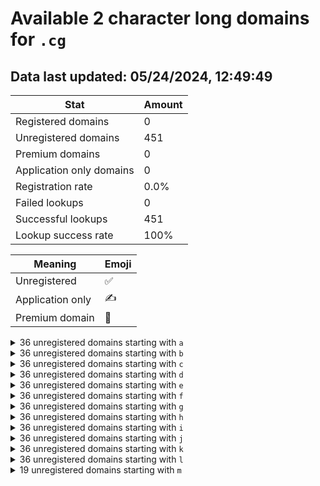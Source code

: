 # Available 2 character long domains for `.cg`

## Data last updated: 05/24/2024, 12:49:49

|Stat|Amount|
|--|--|
|Registered domains|0|
|Unregistered domains|451|
|Premium domains|0|
|Application only domains|0|
|Registration rate|0.0%|
|Failed lookups|0|
|Successful lookups|451|
|Lookup success rate|100%|


|Meaning|Emoji|
|--|--|
|Unregistered|:white_check_mark:|
|Application only|:writing_hand:|
|Premium domain|:gem:|

<details>
<summary>36 unregistered domains starting with <bold><code>a</code></bold></summary>

|Type|Domain|
|--|--|
|:white_check_mark:|`a0.cg`|
|:white_check_mark:|`a1.cg`|
|:white_check_mark:|`a2.cg`|
|:white_check_mark:|`a3.cg`|
|:white_check_mark:|`a4.cg`|
|:white_check_mark:|`a5.cg`|
|:white_check_mark:|`a6.cg`|
|:white_check_mark:|`a7.cg`|
|:white_check_mark:|`a8.cg`|
|:white_check_mark:|`a9.cg`|
|:white_check_mark:|`aa.cg`|
|:white_check_mark:|`ab.cg`|
|:white_check_mark:|`ac.cg`|
|:white_check_mark:|`ad.cg`|
|:white_check_mark:|`ae.cg`|
|:white_check_mark:|`af.cg`|
|:white_check_mark:|`ag.cg`|
|:white_check_mark:|`ah.cg`|
|:white_check_mark:|`ai.cg`|
|:white_check_mark:|`aj.cg`|
|:white_check_mark:|`ak.cg`|
|:white_check_mark:|`al.cg`|
|:white_check_mark:|`am.cg`|
|:white_check_mark:|`an.cg`|
|:white_check_mark:|`ao.cg`|
|:white_check_mark:|`ap.cg`|
|:white_check_mark:|`aq.cg`|
|:white_check_mark:|`ar.cg`|
|:white_check_mark:|`as.cg`|
|:white_check_mark:|`at.cg`|
|:white_check_mark:|`au.cg`|
|:white_check_mark:|`av.cg`|
|:white_check_mark:|`aw.cg`|
|:white_check_mark:|`ax.cg`|
|:white_check_mark:|`ay.cg`|
|:white_check_mark:|`az.cg`|
</details>
<details>
<summary>36 unregistered domains starting with <bold><code>b</code></bold></summary>

|Type|Domain|
|--|--|
|:white_check_mark:|`b0.cg`|
|:white_check_mark:|`b1.cg`|
|:white_check_mark:|`b2.cg`|
|:white_check_mark:|`b3.cg`|
|:white_check_mark:|`b4.cg`|
|:white_check_mark:|`b5.cg`|
|:white_check_mark:|`b6.cg`|
|:white_check_mark:|`b7.cg`|
|:white_check_mark:|`b8.cg`|
|:white_check_mark:|`b9.cg`|
|:white_check_mark:|`ba.cg`|
|:white_check_mark:|`bb.cg`|
|:white_check_mark:|`bc.cg`|
|:white_check_mark:|`bd.cg`|
|:white_check_mark:|`be.cg`|
|:white_check_mark:|`bf.cg`|
|:white_check_mark:|`bg.cg`|
|:white_check_mark:|`bh.cg`|
|:white_check_mark:|`bi.cg`|
|:white_check_mark:|`bj.cg`|
|:white_check_mark:|`bk.cg`|
|:white_check_mark:|`bl.cg`|
|:white_check_mark:|`bm.cg`|
|:white_check_mark:|`bn.cg`|
|:white_check_mark:|`bo.cg`|
|:white_check_mark:|`bp.cg`|
|:white_check_mark:|`bq.cg`|
|:white_check_mark:|`br.cg`|
|:white_check_mark:|`bs.cg`|
|:white_check_mark:|`bt.cg`|
|:white_check_mark:|`bu.cg`|
|:white_check_mark:|`bv.cg`|
|:white_check_mark:|`bw.cg`|
|:white_check_mark:|`bx.cg`|
|:white_check_mark:|`by.cg`|
|:white_check_mark:|`bz.cg`|
</details>
<details>
<summary>36 unregistered domains starting with <bold><code>c</code></bold></summary>

|Type|Domain|
|--|--|
|:white_check_mark:|`c0.cg`|
|:white_check_mark:|`c1.cg`|
|:white_check_mark:|`c2.cg`|
|:white_check_mark:|`c3.cg`|
|:white_check_mark:|`c4.cg`|
|:white_check_mark:|`c5.cg`|
|:white_check_mark:|`c6.cg`|
|:white_check_mark:|`c7.cg`|
|:white_check_mark:|`c8.cg`|
|:white_check_mark:|`c9.cg`|
|:white_check_mark:|`ca.cg`|
|:white_check_mark:|`cb.cg`|
|:white_check_mark:|`cc.cg`|
|:white_check_mark:|`cd.cg`|
|:white_check_mark:|`ce.cg`|
|:white_check_mark:|`cf.cg`|
|:white_check_mark:|`cg.cg`|
|:white_check_mark:|`ch.cg`|
|:white_check_mark:|`ci.cg`|
|:white_check_mark:|`cj.cg`|
|:white_check_mark:|`ck.cg`|
|:white_check_mark:|`cl.cg`|
|:white_check_mark:|`cm.cg`|
|:white_check_mark:|`cn.cg`|
|:white_check_mark:|`co.cg`|
|:white_check_mark:|`cp.cg`|
|:white_check_mark:|`cq.cg`|
|:white_check_mark:|`cr.cg`|
|:white_check_mark:|`cs.cg`|
|:white_check_mark:|`ct.cg`|
|:white_check_mark:|`cu.cg`|
|:white_check_mark:|`cv.cg`|
|:white_check_mark:|`cw.cg`|
|:white_check_mark:|`cx.cg`|
|:white_check_mark:|`cy.cg`|
|:white_check_mark:|`cz.cg`|
</details>
<details>
<summary>36 unregistered domains starting with <bold><code>d</code></bold></summary>

|Type|Domain|
|--|--|
|:white_check_mark:|`d0.cg`|
|:white_check_mark:|`d1.cg`|
|:white_check_mark:|`d2.cg`|
|:white_check_mark:|`d3.cg`|
|:white_check_mark:|`d4.cg`|
|:white_check_mark:|`d5.cg`|
|:white_check_mark:|`d6.cg`|
|:white_check_mark:|`d7.cg`|
|:white_check_mark:|`d8.cg`|
|:white_check_mark:|`d9.cg`|
|:white_check_mark:|`da.cg`|
|:white_check_mark:|`db.cg`|
|:white_check_mark:|`dc.cg`|
|:white_check_mark:|`dd.cg`|
|:white_check_mark:|`de.cg`|
|:white_check_mark:|`df.cg`|
|:white_check_mark:|`dg.cg`|
|:white_check_mark:|`dh.cg`|
|:white_check_mark:|`di.cg`|
|:white_check_mark:|`dj.cg`|
|:white_check_mark:|`dk.cg`|
|:white_check_mark:|`dl.cg`|
|:white_check_mark:|`dm.cg`|
|:white_check_mark:|`dn.cg`|
|:white_check_mark:|`do.cg`|
|:white_check_mark:|`dp.cg`|
|:white_check_mark:|`dq.cg`|
|:white_check_mark:|`dr.cg`|
|:white_check_mark:|`ds.cg`|
|:white_check_mark:|`dt.cg`|
|:white_check_mark:|`du.cg`|
|:white_check_mark:|`dv.cg`|
|:white_check_mark:|`dw.cg`|
|:white_check_mark:|`dx.cg`|
|:white_check_mark:|`dy.cg`|
|:white_check_mark:|`dz.cg`|
</details>
<details>
<summary>36 unregistered domains starting with <bold><code>e</code></bold></summary>

|Type|Domain|
|--|--|
|:white_check_mark:|`e0.cg`|
|:white_check_mark:|`e1.cg`|
|:white_check_mark:|`e2.cg`|
|:white_check_mark:|`e3.cg`|
|:white_check_mark:|`e4.cg`|
|:white_check_mark:|`e5.cg`|
|:white_check_mark:|`e6.cg`|
|:white_check_mark:|`e7.cg`|
|:white_check_mark:|`e8.cg`|
|:white_check_mark:|`e9.cg`|
|:white_check_mark:|`ea.cg`|
|:white_check_mark:|`eb.cg`|
|:white_check_mark:|`ec.cg`|
|:white_check_mark:|`ed.cg`|
|:white_check_mark:|`ee.cg`|
|:white_check_mark:|`ef.cg`|
|:white_check_mark:|`eg.cg`|
|:white_check_mark:|`eh.cg`|
|:white_check_mark:|`ei.cg`|
|:white_check_mark:|`ej.cg`|
|:white_check_mark:|`ek.cg`|
|:white_check_mark:|`el.cg`|
|:white_check_mark:|`em.cg`|
|:white_check_mark:|`en.cg`|
|:white_check_mark:|`eo.cg`|
|:white_check_mark:|`ep.cg`|
|:white_check_mark:|`eq.cg`|
|:white_check_mark:|`er.cg`|
|:white_check_mark:|`es.cg`|
|:white_check_mark:|`et.cg`|
|:white_check_mark:|`eu.cg`|
|:white_check_mark:|`ev.cg`|
|:white_check_mark:|`ew.cg`|
|:white_check_mark:|`ex.cg`|
|:white_check_mark:|`ey.cg`|
|:white_check_mark:|`ez.cg`|
</details>
<details>
<summary>36 unregistered domains starting with <bold><code>f</code></bold></summary>

|Type|Domain|
|--|--|
|:white_check_mark:|`f0.cg`|
|:white_check_mark:|`f1.cg`|
|:white_check_mark:|`f2.cg`|
|:white_check_mark:|`f3.cg`|
|:white_check_mark:|`f4.cg`|
|:white_check_mark:|`f5.cg`|
|:white_check_mark:|`f6.cg`|
|:white_check_mark:|`f7.cg`|
|:white_check_mark:|`f8.cg`|
|:white_check_mark:|`f9.cg`|
|:white_check_mark:|`fa.cg`|
|:white_check_mark:|`fb.cg`|
|:white_check_mark:|`fc.cg`|
|:white_check_mark:|`fd.cg`|
|:white_check_mark:|`fe.cg`|
|:white_check_mark:|`ff.cg`|
|:white_check_mark:|`fg.cg`|
|:white_check_mark:|`fh.cg`|
|:white_check_mark:|`fi.cg`|
|:white_check_mark:|`fj.cg`|
|:white_check_mark:|`fk.cg`|
|:white_check_mark:|`fl.cg`|
|:white_check_mark:|`fm.cg`|
|:white_check_mark:|`fn.cg`|
|:white_check_mark:|`fo.cg`|
|:white_check_mark:|`fp.cg`|
|:white_check_mark:|`fq.cg`|
|:white_check_mark:|`fr.cg`|
|:white_check_mark:|`fs.cg`|
|:white_check_mark:|`ft.cg`|
|:white_check_mark:|`fu.cg`|
|:white_check_mark:|`fv.cg`|
|:white_check_mark:|`fw.cg`|
|:white_check_mark:|`fx.cg`|
|:white_check_mark:|`fy.cg`|
|:white_check_mark:|`fz.cg`|
</details>
<details>
<summary>36 unregistered domains starting with <bold><code>g</code></bold></summary>

|Type|Domain|
|--|--|
|:white_check_mark:|`g0.cg`|
|:white_check_mark:|`g1.cg`|
|:white_check_mark:|`g2.cg`|
|:white_check_mark:|`g3.cg`|
|:white_check_mark:|`g4.cg`|
|:white_check_mark:|`g5.cg`|
|:white_check_mark:|`g6.cg`|
|:white_check_mark:|`g7.cg`|
|:white_check_mark:|`g8.cg`|
|:white_check_mark:|`g9.cg`|
|:white_check_mark:|`ga.cg`|
|:white_check_mark:|`gb.cg`|
|:white_check_mark:|`gc.cg`|
|:white_check_mark:|`gd.cg`|
|:white_check_mark:|`ge.cg`|
|:white_check_mark:|`gf.cg`|
|:white_check_mark:|`gg.cg`|
|:white_check_mark:|`gh.cg`|
|:white_check_mark:|`gi.cg`|
|:white_check_mark:|`gj.cg`|
|:white_check_mark:|`gk.cg`|
|:white_check_mark:|`gl.cg`|
|:white_check_mark:|`gm.cg`|
|:white_check_mark:|`gn.cg`|
|:white_check_mark:|`go.cg`|
|:white_check_mark:|`gp.cg`|
|:white_check_mark:|`gq.cg`|
|:white_check_mark:|`gr.cg`|
|:white_check_mark:|`gs.cg`|
|:white_check_mark:|`gt.cg`|
|:white_check_mark:|`gu.cg`|
|:white_check_mark:|`gv.cg`|
|:white_check_mark:|`gw.cg`|
|:white_check_mark:|`gx.cg`|
|:white_check_mark:|`gy.cg`|
|:white_check_mark:|`gz.cg`|
</details>
<details>
<summary>36 unregistered domains starting with <bold><code>h</code></bold></summary>

|Type|Domain|
|--|--|
|:white_check_mark:|`h0.cg`|
|:white_check_mark:|`h1.cg`|
|:white_check_mark:|`h2.cg`|
|:white_check_mark:|`h3.cg`|
|:white_check_mark:|`h4.cg`|
|:white_check_mark:|`h5.cg`|
|:white_check_mark:|`h6.cg`|
|:white_check_mark:|`h7.cg`|
|:white_check_mark:|`h8.cg`|
|:white_check_mark:|`h9.cg`|
|:white_check_mark:|`ha.cg`|
|:white_check_mark:|`hb.cg`|
|:white_check_mark:|`hc.cg`|
|:white_check_mark:|`hd.cg`|
|:white_check_mark:|`he.cg`|
|:white_check_mark:|`hf.cg`|
|:white_check_mark:|`hg.cg`|
|:white_check_mark:|`hh.cg`|
|:white_check_mark:|`hi.cg`|
|:white_check_mark:|`hj.cg`|
|:white_check_mark:|`hk.cg`|
|:white_check_mark:|`hl.cg`|
|:white_check_mark:|`hm.cg`|
|:white_check_mark:|`hn.cg`|
|:white_check_mark:|`ho.cg`|
|:white_check_mark:|`hp.cg`|
|:white_check_mark:|`hq.cg`|
|:white_check_mark:|`hr.cg`|
|:white_check_mark:|`hs.cg`|
|:white_check_mark:|`ht.cg`|
|:white_check_mark:|`hu.cg`|
|:white_check_mark:|`hv.cg`|
|:white_check_mark:|`hw.cg`|
|:white_check_mark:|`hx.cg`|
|:white_check_mark:|`hy.cg`|
|:white_check_mark:|`hz.cg`|
</details>
<details>
<summary>36 unregistered domains starting with <bold><code>i</code></bold></summary>

|Type|Domain|
|--|--|
|:white_check_mark:|`i0.cg`|
|:white_check_mark:|`i1.cg`|
|:white_check_mark:|`i2.cg`|
|:white_check_mark:|`i3.cg`|
|:white_check_mark:|`i4.cg`|
|:white_check_mark:|`i5.cg`|
|:white_check_mark:|`i6.cg`|
|:white_check_mark:|`i7.cg`|
|:white_check_mark:|`i8.cg`|
|:white_check_mark:|`i9.cg`|
|:white_check_mark:|`ia.cg`|
|:white_check_mark:|`ib.cg`|
|:white_check_mark:|`ic.cg`|
|:white_check_mark:|`id.cg`|
|:white_check_mark:|`ie.cg`|
|:white_check_mark:|`if.cg`|
|:white_check_mark:|`ig.cg`|
|:white_check_mark:|`ih.cg`|
|:white_check_mark:|`ii.cg`|
|:white_check_mark:|`ij.cg`|
|:white_check_mark:|`ik.cg`|
|:white_check_mark:|`il.cg`|
|:white_check_mark:|`im.cg`|
|:white_check_mark:|`in.cg`|
|:white_check_mark:|`io.cg`|
|:white_check_mark:|`ip.cg`|
|:white_check_mark:|`iq.cg`|
|:white_check_mark:|`ir.cg`|
|:white_check_mark:|`is.cg`|
|:white_check_mark:|`it.cg`|
|:white_check_mark:|`iu.cg`|
|:white_check_mark:|`iv.cg`|
|:white_check_mark:|`iw.cg`|
|:white_check_mark:|`ix.cg`|
|:white_check_mark:|`iy.cg`|
|:white_check_mark:|`iz.cg`|
</details>
<details>
<summary>36 unregistered domains starting with <bold><code>j</code></bold></summary>

|Type|Domain|
|--|--|
|:white_check_mark:|`j0.cg`|
|:white_check_mark:|`j1.cg`|
|:white_check_mark:|`j2.cg`|
|:white_check_mark:|`j3.cg`|
|:white_check_mark:|`j4.cg`|
|:white_check_mark:|`j5.cg`|
|:white_check_mark:|`j6.cg`|
|:white_check_mark:|`j7.cg`|
|:white_check_mark:|`j8.cg`|
|:white_check_mark:|`j9.cg`|
|:white_check_mark:|`ja.cg`|
|:white_check_mark:|`jb.cg`|
|:white_check_mark:|`jc.cg`|
|:white_check_mark:|`jd.cg`|
|:white_check_mark:|`je.cg`|
|:white_check_mark:|`jf.cg`|
|:white_check_mark:|`jg.cg`|
|:white_check_mark:|`jh.cg`|
|:white_check_mark:|`ji.cg`|
|:white_check_mark:|`jj.cg`|
|:white_check_mark:|`jk.cg`|
|:white_check_mark:|`jl.cg`|
|:white_check_mark:|`jm.cg`|
|:white_check_mark:|`jn.cg`|
|:white_check_mark:|`jo.cg`|
|:white_check_mark:|`jp.cg`|
|:white_check_mark:|`jq.cg`|
|:white_check_mark:|`jr.cg`|
|:white_check_mark:|`js.cg`|
|:white_check_mark:|`jt.cg`|
|:white_check_mark:|`ju.cg`|
|:white_check_mark:|`jv.cg`|
|:white_check_mark:|`jw.cg`|
|:white_check_mark:|`jx.cg`|
|:white_check_mark:|`jy.cg`|
|:white_check_mark:|`jz.cg`|
</details>
<details>
<summary>36 unregistered domains starting with <bold><code>k</code></bold></summary>

|Type|Domain|
|--|--|
|:white_check_mark:|`k0.cg`|
|:white_check_mark:|`k1.cg`|
|:white_check_mark:|`k2.cg`|
|:white_check_mark:|`k3.cg`|
|:white_check_mark:|`k4.cg`|
|:white_check_mark:|`k5.cg`|
|:white_check_mark:|`k6.cg`|
|:white_check_mark:|`k7.cg`|
|:white_check_mark:|`k8.cg`|
|:white_check_mark:|`k9.cg`|
|:white_check_mark:|`ka.cg`|
|:white_check_mark:|`kb.cg`|
|:white_check_mark:|`kc.cg`|
|:white_check_mark:|`kd.cg`|
|:white_check_mark:|`ke.cg`|
|:white_check_mark:|`kf.cg`|
|:white_check_mark:|`kg.cg`|
|:white_check_mark:|`kh.cg`|
|:white_check_mark:|`ki.cg`|
|:white_check_mark:|`kj.cg`|
|:white_check_mark:|`kk.cg`|
|:white_check_mark:|`kl.cg`|
|:white_check_mark:|`km.cg`|
|:white_check_mark:|`kn.cg`|
|:white_check_mark:|`ko.cg`|
|:white_check_mark:|`kp.cg`|
|:white_check_mark:|`kq.cg`|
|:white_check_mark:|`kr.cg`|
|:white_check_mark:|`ks.cg`|
|:white_check_mark:|`kt.cg`|
|:white_check_mark:|`ku.cg`|
|:white_check_mark:|`kv.cg`|
|:white_check_mark:|`kw.cg`|
|:white_check_mark:|`kx.cg`|
|:white_check_mark:|`ky.cg`|
|:white_check_mark:|`kz.cg`|
</details>
<details>
<summary>36 unregistered domains starting with <bold><code>l</code></bold></summary>

|Type|Domain|
|--|--|
|:white_check_mark:|`l0.cg`|
|:white_check_mark:|`l1.cg`|
|:white_check_mark:|`l2.cg`|
|:white_check_mark:|`l3.cg`|
|:white_check_mark:|`l4.cg`|
|:white_check_mark:|`l5.cg`|
|:white_check_mark:|`l6.cg`|
|:white_check_mark:|`l7.cg`|
|:white_check_mark:|`l8.cg`|
|:white_check_mark:|`l9.cg`|
|:white_check_mark:|`la.cg`|
|:white_check_mark:|`lb.cg`|
|:white_check_mark:|`lc.cg`|
|:white_check_mark:|`ld.cg`|
|:white_check_mark:|`le.cg`|
|:white_check_mark:|`lf.cg`|
|:white_check_mark:|`lg.cg`|
|:white_check_mark:|`lh.cg`|
|:white_check_mark:|`li.cg`|
|:white_check_mark:|`lj.cg`|
|:white_check_mark:|`lk.cg`|
|:white_check_mark:|`ll.cg`|
|:white_check_mark:|`lm.cg`|
|:white_check_mark:|`ln.cg`|
|:white_check_mark:|`lo.cg`|
|:white_check_mark:|`lp.cg`|
|:white_check_mark:|`lq.cg`|
|:white_check_mark:|`lr.cg`|
|:white_check_mark:|`ls.cg`|
|:white_check_mark:|`lt.cg`|
|:white_check_mark:|`lu.cg`|
|:white_check_mark:|`lv.cg`|
|:white_check_mark:|`lw.cg`|
|:white_check_mark:|`lx.cg`|
|:white_check_mark:|`ly.cg`|
|:white_check_mark:|`lz.cg`|
</details>
<details>
<summary>19 unregistered domains starting with <bold><code>m</code></bold></summary>

|Type|Domain|
|--|--|
|:white_check_mark:|`ma.cg`|
|:white_check_mark:|`mb.cg`|
|:white_check_mark:|`mc.cg`|
|:white_check_mark:|`md.cg`|
|:white_check_mark:|`me.cg`|
|:white_check_mark:|`mf.cg`|
|:white_check_mark:|`mg.cg`|
|:white_check_mark:|`mh.cg`|
|:white_check_mark:|`mi.cg`|
|:white_check_mark:|`mj.cg`|
|:white_check_mark:|`mk.cg`|
|:white_check_mark:|`ml.cg`|
|:white_check_mark:|`mm.cg`|
|:white_check_mark:|`mn.cg`|
|:white_check_mark:|`mo.cg`|
|:white_check_mark:|`mp.cg`|
|:white_check_mark:|`mq.cg`|
|:white_check_mark:|`mr.cg`|
|:white_check_mark:|`ms.cg`|
</details>